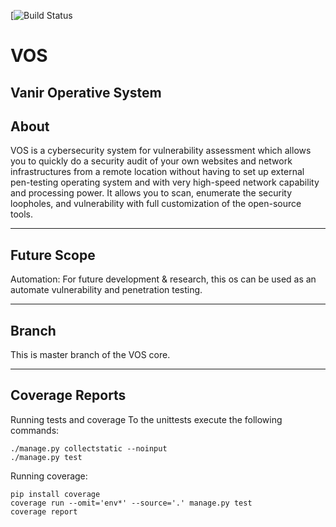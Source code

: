 [![Build Status](https://travis-ci.org/VanirLab/VOS.svg?branch=master)

# VOS
## Vanir Operative System


## About

VOS is a cybersecurity system for vulnerability assessment which
allows you to quickly do a security audit of your own websites and network infrastructures from a remote location
without having to set up external pen-testing operating system and with very high-speed network
capability and processing power. It allows
you to scan, enumerate the security loopholes, and vulnerability with full customization of the open-source tools. 

-------------------------------------
## Future Scope
Automation: For future development & research, this os can be used as
an automate vulnerability and penetration testing.

-------------------------------------
## Branch
This is master branch of the VOS core.

--------------------------------------
## Coverage Reports

Running tests and coverage
To the unittests execute the following commands:

    ./manage.py collectstatic --noinput
    ./manage.py test
Running coverage:

    pip install coverage
    coverage run --omit='env*' --source='.' manage.py test
    coverage report

